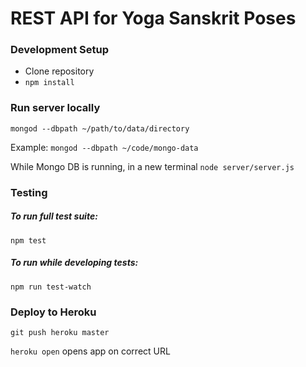 # REST API for Yoga Sanskrit Poses

### Development Setup
- Clone repository
- `npm install`

### Run server locally
`mongod --dbpath ~/path/to/data/directory`

Example:
`mongod --dbpath ~/code/mongo-data`

While Mongo DB is running, in a new terminal
`node server/server.js`

### Testing

##### To run full test suite:
`npm test`
##### To run while developing tests:
`npm run test-watch`

### Deploy to Heroku
`git push heroku master`

`heroku open` opens app on correct URL
